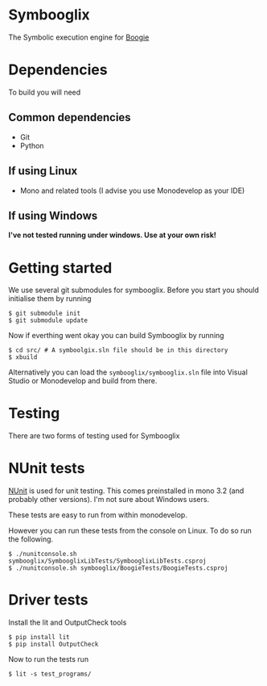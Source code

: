 <!-- vim: set textwidth=120: -->
Symbooglix
==========

The Symbolic execution engine for [Boogie](http://research.microsoft.com/en-us/projects/boogie/)

Dependencies
============

To build you will need

Common dependencies
-------------------

- Git
- Python

If using Linux
--------------

- Mono and related tools (I advise you use Monodevelop as your IDE)

If using Windows
----------------

**I've not tested running under windows. Use at your own risk!**

Getting started
===============

We use several git submodules for symbooglix. Before you start you should initialise them by running

```
$ git submodule init
$ git submodule update
```
Now if everthing went okay you can build Symbooglix by running

```
$ cd src/ # A symboolgix.sln file should be in this directory
$ xbuild
```

Alternatively you can load the ``symbooglix/symbooglix.sln`` file into Visual
Studio or Monodevelop and build from there.

Testing
=======

There are two forms of testing used for Symbooglix

NUnit tests
===========

[NUnit](https://github.com/nunit) is used for unit testing. This comes preinstalled
in mono 3.2 (and probably other versions). I'm not sure about Windows users.

These tests are easy to run from within monodevelop.

However you can run these tests from the console on Linux. To do so run
the following.

```
$ ./nunitconsole.sh symbooglix/SymbooglixLibTests/SymbooglixLibTests.csproj
$ ./nunitconsole.sh symbooglix/BoogieTests/BoogieTests.csproj
```

Driver tests
============

Install the lit and OutputCheck tools

```
$ pip install lit
$ pip install OutputCheck
```

Now to run the tests run

```
$ lit -s test_programs/
```
